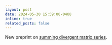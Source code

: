 ```yaml
---
layout: post
date: 2024-05-30 15:59:00-0400
inline: true
related_posts: false
---
```


New preprint on [summing divergent matrix series](https://arxiv.org/abs/2405.19713).
